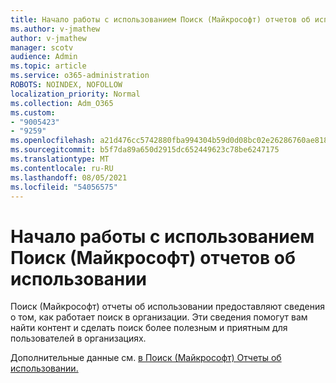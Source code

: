 ```yaml
---
title: Начало работы с использованием Поиск (Майкрософт) отчетов об использовании
ms.author: v-jmathew
author: v-jmathew
manager: scotv
audience: Admin
ms.topic: article
ms.service: o365-administration
ROBOTS: NOINDEX, NOFOLLOW
localization_priority: Normal
ms.collection: Adm_O365
ms.custom:
- "9005423"
- "9259"
ms.openlocfilehash: a21d476cc5742880fba994304b59d0d08bc02e26286760ae8181b97877144e25
ms.sourcegitcommit: b5f7da89a650d2915dc652449623c78be6247175
ms.translationtype: MT
ms.contentlocale: ru-RU
ms.lasthandoff: 08/05/2021
ms.locfileid: "54056575"
---
```

# <a name="get-started-with-using-microsoft-search-usage-reports"></a>Начало работы с использованием Поиск (Майкрософт) отчетов об использовании

Поиск (Майкрософт) отчеты об использовании предоставляют сведения о том, как работает поиск в организации. Эти сведения помогут вам найти контент и сделать поиск более полезным и приятным для пользователей в организациях.

Дополнительные данные см. [в Поиск (Майкрософт) Отчеты об использовании.](https://go.microsoft.com/fwlink/?linkid=2152048)
